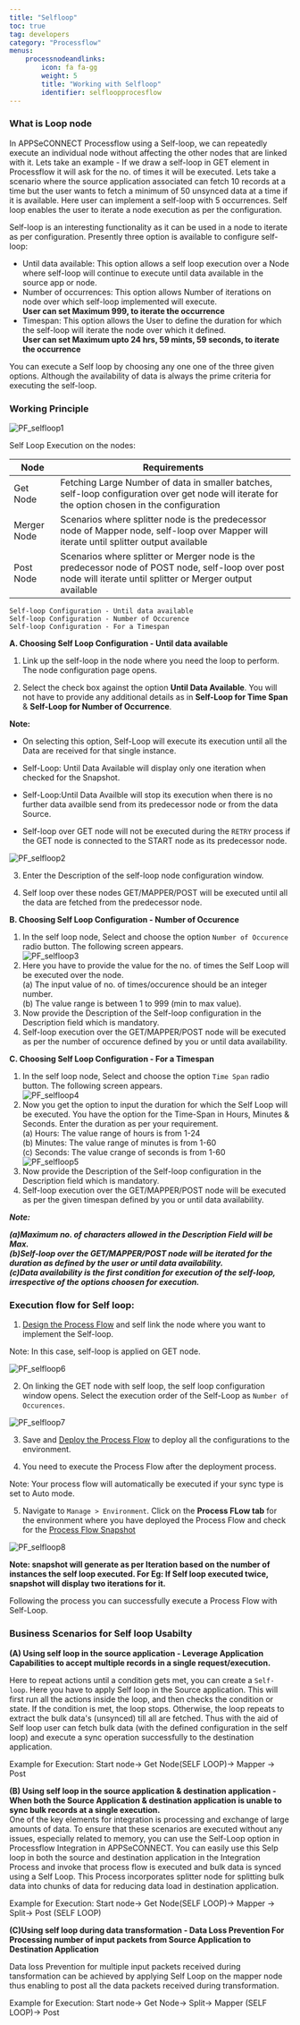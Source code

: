 ```yaml
---
title: "Selfloop"
toc: true
tag: developers
category: "Processflow"
menus: 
    processnodeandlinks:
        icon: fa fa-gg
        weight: 5
        title: "Working with Selfloop" 
        identifier: selfloopprocesflow
---
```

### What is Loop node

In APPSeCONNECT Processflow using a Self-loop, we can repeatedly execute an individual node 
without affecting the other nodes that are linked with it. Lets take an example - If we draw a self-loop in GET 
element in Processflow it will ask for the no. of times it will be executed. Lets take a 
scenario where the source application associated can fetch 10 records at a time 
but the user wants to fetch a minimum of 50 unsynced data at a time if it is available. Here user can
implement a self-loop with 5 occurrences. Self loop enables the user to 
iterate a node execution as per the configuration.

Self-loop is an interesting functionality as it can be used in a node to iterate as per configuration. 
Presently three option is available to configure self-loop: 

- Until data available: This option allows a self loop execution over a Node where self-loop will continue to execute until data available in the source app or node.
- Number of occurrences: This option allows Number of iterations on node over which self-loop implemented will execute.  
**User can set Maximum 999, to iterate the occurrence** 
- Timespan: This option allows the User to define the duration for which the self-loop will iterate the node over which it defined.   
**User can set Maximum upto  24 hrs, 59 mints, 59 seconds, to iterate the occurrence**

You can execute a Self loop by choosing any one one of the three given options. 
Although the availability of data is always the prime criteria for executing the 
self-loop.

### Working Principle
![PF_selfloop1](\staticfiles\processflow\media\pfselfloop1.PNG)

Self Loop Execution on the nodes:

|Node|Requirements|    
|----|--------------|    
|Get Node| Fetching Large Number of data in smaller batches, self-loop configuration over get node will iterate for the option chosen in the configuration|
|Merger Node|Scenarios where splitter node is the predecessor node of Mapper node, self-loop over Mapper will iterate until splitter output available|  
|Post Node|Scenarios where splitter or Merger node is the predecessor node of POST node, self-loop over post node will iterate until splitter or Merger output available|

`Self-loop Configuration - Until data available`   
`Self-loop Configuration - Number of Occurence`  
`Self-loop Configuration - For a Timespan`  

**A. Choosing Self Loop Configuration - Until data available**

1.	Link up the self-loop in the node where you need the loop to perform. The node configuration page opens.


2.	Select the check box against the option **Until Data Available**. You will not have to provide any additional details as in **Self-Loop for Time Span** & **Self-Loop for Number of Occurrence**.

**Note:** 

- On selecting this option, Self-Loop will execute its execution until all the Data are received for that single instance. 

- Self-Loop: Until Data Available will display only one iteration when checked for the Snapshot.

- Self-Loop:Until Data Availble will stop its execution when there is no further data availble send from its predecessor node or from the data Source.

- Self-loop over GET node will not be executed during the `RETRY` process if the GET node is connected to the START node as its predecessor node.

![PF_selfloop2](\staticfiles\processflow\media\pfselfloop2.PNG)

3. Enter the Description of the self-loop node configuration window.
    
4. Self loop over these nodes GET/MAPPER/POST will be executed until all the data are fetched from the predecessor node.


**B. Choosing Self Loop Configuration - Number of Occurence**

1. In the self loop node, Select and choose the option `Number of Occurence` radio button. The following 
screen appears.   
![PF_selfloop3](\staticfiles\processflow\media\pfselfloop3.PNG)
2. Here you have to provide the value for the no. of times the Self Loop will be executed over the node.  
(a) The input value of no. of times/occurence should be an integer number.  
(b) The value range is between 1 to 999 (min to max value).
3. Now provide the Description of the Self-loop configuration in the Description field which is mandatory.  
4. Self-loop execution over the GET/MAPPER/POST node will be executed as per the number of occurence defined 
   by you or until data availability. 

**C. Choosing Self Loop Configuration - For a Timespan**
1. In the self loop node, Select and choose the option `Time Span` radio button. The following 
screen appears.   
![PF_selfloop4](\staticfiles\processflow\media\pfselfloop4.PNG)
2. Now you get the option to input the duration for which the Self Loop will be executed.
You have the option for the Time-Span in Hours, Minutes & Seconds. Enter the duration as per your requirement.  
(a) Hours: The value range of hours is from 1-24  
(b) Minutes: The value range of minutes is from 1-60  
(c) Seconds: The value crange of seconds is from 1-60  
![PF_selfloop5](\staticfiles\processflow\media\pfselfloop5.PNG)  
3. Now provide the Description of the Self-loop configuration in the Description field which is mandatory.
4. Self-loop execution over the GET/MAPPER/POST node will be executed as per the given timespan defined 
   by you or until data availability.  


_**Note:**_ 

_**(a)Maximum no. of characters allowed in the Description Field will be Max.  
(b)Self-loop over the GET/MAPPER/POST node will be iterated for the duration as defined by the user or until data availability.  
(c)Data availability is the first condition for execution of the self-loop, irrespective of the options choosen  for execution.**_ 

### Execution flow for Self loop:

1. [Design the Process Flow](/processflow/creating-processflow/) and self link the node where you want to implement the Self-loop.

Note: In this case, self-loop is applied on GET node.

![PF_selfloop6](\staticfiles\processflow\media\pfselfloop6.PNG)

2. On linking the GET node with self loop, the self loop configuration window opens. Select the execution order of the Self-Loop as `Number of Occurences`.

![PF_selfloop7](\staticfiles\processflow\media\pfselfloop7.PNG)

3. Save and [Deploy the Process Flow](/processflow/deploying-and-executing-processfloww/) to deploy all the configurations to the environment.

4. You need to execute the Process Flow after the deployment process.

Note: Your process flow will automatically be executed if your sync type is set to Auto mode.

5. Navigate to `Manage > Environment`. Click on the **Process FLow tab** for the environment where you have deployed the Process Flow and check for the [Process Flow Snapshot](/processflow/snapshot-processflow/) 

![PF_selfloop8](\staticfiles\processflow\media\pfselfloop8.PNG)

**Note: snapshot will generate as per Iteration based on the number of instances the self loop executed. For Eg: If Self loop executed twice, snapshot will display two iterations for it.**

Following the process you can successfully execute a Process Flow with Self-Loop.

### Business Scenarios for Self loop Usabilty 

**(A) Using self loop in the source application - Leverage Application Capabilities to accept multiple 
records in a single request/execution.**

Here to repeat actions until a condition gets met, you can create a `Self-loop`. Here you have to apply Self loop 
in the Source application. This will first run all the actions inside the loop, and then checks the condition or state. 
If the condition is met, the loop stops. Otherwise, the loop repeats to extract the bulk data's (unsynced) till all are
fetched. Thus with the aid of Self loop user can fetch bulk data (with the defined configuration in the self loop)
and execute a sync operation successfully to the destination application.

Example for Execution:  Start node-> Get Node(SELF LOOP)-> Mapper -> Post

**(B) Using self loop in the source application & destination application - When both the Source Application & destination application
 is unable to sync bulk records at a single execution.**    
One of the key elements for integration is processing and exchange of large amounts of data. 
To ensure that these scenarios are executed without any issues, especially related to memory, 
you can use the Self-Loop option in Processflow Integration in APPSeCONNECT. You can easily use this 
Selp loop in both the source and destination application in the Integration Process and invoke 
that process flow is executed and bulk data is synced using a Self Loop. This Process incorporates splitter node
for splitting bulk data into chunks of data for reducing data load in destination application.

Example for Execution:  Start node-> Get Node(SELF LOOP)-> Mapper -> Split-> Post (SELF LOOP)

**(C)Using self loop during data transformation - Data Loss Prevention For Processing number of input packets from 
Source Application to Destination Application**

Data loss Prevention for multiple input packets received during tansformation can be achieved by applying
Self Loop on the mapper node thus enabling to post all the data packets received during transformation.

Example for Execution:  Start node-> Get Node-> Split-> Mapper (SELF LOOP)-> Post